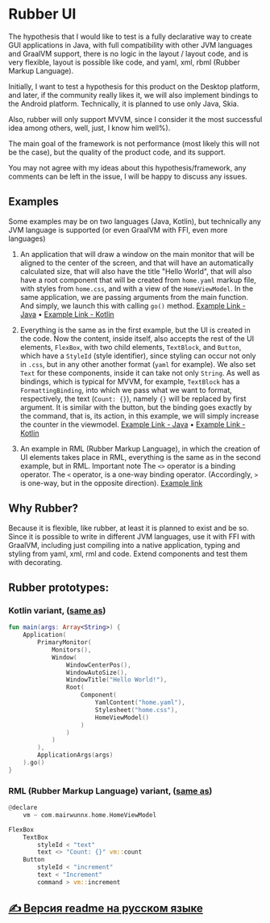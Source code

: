 # Rubber UI

The hypothesis that I would like to test is a fully declarative way to create GUI applications in Java, with full compatibility with other JVM languages and GraalVM support, there is no logic in the layout / layout code, and is very flexible, layout is possible like code, and yaml, xml, rbml (Rubber Markup Language).

Initially, I want to test a hypothesis for this product on the Desktop platform, and later, if the community really likes it, we will also implement bindings to the Android platform. Technically, it is planned to use only Java, Skia.

Also, rubber will only support MVVM, since I consider it the most successful idea among others, well, just, I know him well%).

The main goal of the framework is not performance (most likely this will not be the case), but the quality of the product code, and its support.

You may not agree with my ideas about this hypothesis/framework, any comments can be left in the issue, I will be happy to discuss any issues.

## Examples

Some examples may be on two languages (Java, Kotlin), but technically any JVM language is supported (or even GraalVM with FFI, even more languages)

1. An application that will draw a window on the main monitor that will be aligned to the center of the screen, and that will have an automatically calculated size, that will also have the title "Hello World", that will also have a root component that will be created from `home.yaml` markup file, with styles from `home.css`, and with a view of the `HomeViewModel`. In the same application, we are passing arguments from the main function. And simply, we launch this with calling `go()` method. [Example Link - Java](./proto/001_Simple_application.java) • [Example Link - Kotlin](./proto/0011_Simple_application.kt)

2. Everything is the same as in the first example, but the UI is created in the code. Now the content, inside itself, also accepts the rest of the UI elements, `FlexBox`, with two child elements, `TextBlock`, and `Button`, which have a `StyleId` (style identifier), since styling can occur not only in `.css`, but in any other another format (`yaml` for example). We also set `Text` for these components, inside it can take not only `String`. As well as bindings, which is typical for MVVM, for example, `TextBlock` has a `FormattingBinding`, into which we pass what we want to format, respectively, the text (`Count: {}`), namely `{}` will be replaced by first argument. It is similar with the button, but the binding goes exactly by the command, that is, its action, in this example, we will simply increase the counter in the viewmodel. [Example Link - Java](./proto/002_Simple_application_code_ui.java) • [Example Link - Kotlin](./proto/0021_Simple_application_code_ui.kt)

3. An example in RML (Rubber Markup Language), in which the creation of UI elements takes place in RML, everything is the same as in the second example, but in RML. Important note The `<>` operator is a binding operator. The `<` operator, is a one-way binding operator. (Accordingly, `>` is one-way, but in the opposite direction). [Example link](./proto/0022_Simple_application_rml_ui.rml)

## Why Rubber?

Because it is flexible, like rubber, at least it is planned to exist and be so. Since it is possible to write in different JVM languages, use it with FFI with GraalVM, including just compiling into a native application, typing and styling from yaml, xml, rml and code. Extend components and test them with decorating.

## Rubber prototypes:

### Kotlin variant, ([same as](./proto/0011_Simple_application.kt))

```kotlin
fun main(args: Array<String>) {
    Application(
        PrimaryMonitor(
            Monitors(),
            Window(
                WindowCenterPos(),
                WindowAutoSize(),
                WindowTitle("Hello World!"),
                Root(
                    Component(
                        YamlContent("home.yaml"),
                        Stylesheet("home.css"),
                        HomeViewModel()
                    )
                )
            )
        ),
        ApplicationArgs(args)
    ).go()
}
```

### RML (Rubber Markup Language) variant, ([same as](./proto/0022_Simple_application_rml_ui.rml))

```rust
@declare
    vm ~ com.mairwunnx.home.HomeViewModel

FlexBox
    TextBox
        styleId < "text"
        text <> "Count: {}" vm::count
    Button
        styleId < "increment"
        text < "Increment"
        command > vm::increment
```

## [✍️ Версия readme на русском языке](./README-RU.md)
